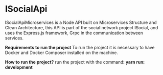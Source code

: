 # ISocialApi
ISocialApiMicroservices is a Node API built on Microservices Structure and Clean Architecture, this API is part of the social network project ISocial, and uses the Express.js framework, Grpc in the communication between services.

**Requirements to run the project**
To run the project it is necessary to have Docker and Docker Composer installed on the machine.

**How to run the project?**
run the project with the command:
**yarn run: development**
